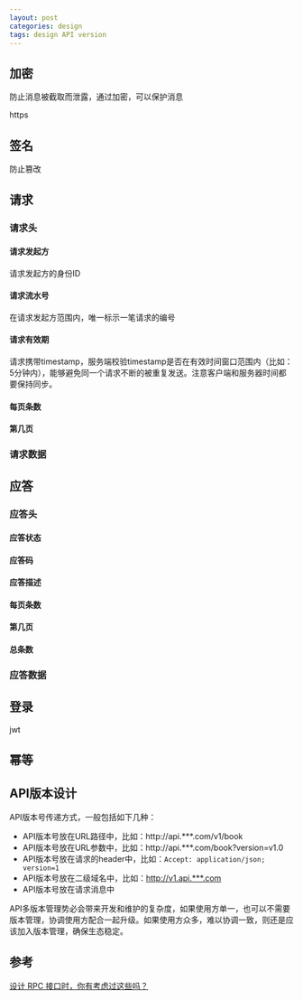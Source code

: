 ```yaml
---
layout: post
categories: design
tags: design API version
---
```


## 加密

防止消息被截取而泄露，通过加密，可以保护消息

https

## 签名

防止篡改

## 请求

### 请求头

#### 请求发起方

请求发起方的身份ID

#### 请求流水号

在请求发起方范围内，唯一标示一笔请求的编号

#### 请求有效期

请求携带timestamp，服务端校验timestamp是否在有效时间窗口范围内（比如：5分钟内），能够避免同一个请求不断的被重复发送。注意客户端和服务器时间都要保持同步。

#### 每页条数

#### 第几页

### 请求数据

## 应答

### 应答头

#### 应答状态

#### 应答码

#### 应答描述

#### 每页条数

#### 第几页

#### 总条数

### 应答数据

## 登录

jwt

## 幂等

## API版本设计

API版本号传递方式，一般包括如下几种：

* API版本号放在URL路径中，比如：http://api.***.com/v1/book
* API版本号放在URL参数中，比如：http://api.***.com/book?version=v1.0
* API版本号放在请求的header中，比如：`Accept: application/json; version=1`
* API版本号放在二级域名中，比如：http://v1.api.***.com
* API版本号放在请求消息中

API多版本管理势必会带来开发和维护的复杂度，如果使用方单一，也可以不需要版本管理，协调使用方配合一起升级。如果使用方众多，难以协调一致，则还是应该加入版本管理，确保生态稳定。



## 参考

[设计 RPC 接口时，你有考虑过这些吗？](https://www.cnkirito.moe/rpc-interface-design/)